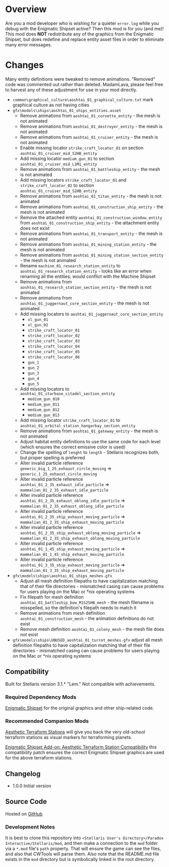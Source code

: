# Overview

Are you a mod developer who is wishing for a quieter `error.log` while you debug with the Enigmatic Shipset active?  Then this mod is for you (and me)!  This mod does **NOT** redistribute any of the graphics from the Enigmatic Shipset, but does redefine and replace entity asset files in order to eliminate many error messages.

# Changes

Many entity definitions were tweaked to remove animations.  "Removed" code was commented out rather than deleted.  MadamLava, please feel free to harvest any of these adjustment for use in your mod directly.

* `common\graphical_culture\aoshtai_01_graphical_culture.txt` mark graphical culture as not having cities
* `gfx\models\ships\aoshtai_01_ships_entities.asset`
    * Remove animations from `aoshtai_01_corvette_entity` - the mesh is not animated
    * Remove animations from `aoshtai_01_destroyer_entity` - the mesh is not animated
    * Remove animations from `aoshtai_01_cruiser_entity` - the mesh is not animated
    * Enable missing locator `strike_craft_locator_01` on section `aoshtai_01_cruiser_mid_S2HB_entity`
    * Add missing locator `medium_gun_01` to section `aoshtai_01_cruiser_mid_L1M1_entity`
    * Remove animations from `aoshtai_01_battleship_entity` - the mesh is not animated
    * Add missing locators `strike_craft_locator_01` and `strike_craft_locator_02` to section `aoshtai_01_cruiser_mid_S2HB_entity`
    * Remove animations from `aoshtai_01_titan_entity` - the mesh is not animated
    * Remove animations from `aoshtai_01_construction_ship_entity` - the mesh is not animated
    * Remove the attached entity `aoshtai_01_construction_window_entity` from `aoshtai_01_construction_ship_entity` - the attachment entity does not exist
    * Remove animations from `aoshtai_01_transport_entity` - the mesh is not animated
    * Remove animations from `aoshtai_01_mining_station_entity` - the mesh is not animated
    * Remove animations from `aoshtai_01_mining_station_section_entity` - the mesh is not animated
    * Rename `machine_01_research_station_entity` to `aoshtai_01_research_station_entity` - looks like an error when renaming all the entities; would conflict with the Machine Shipset
    * Remove animations from `aoshtai_01_research_station_section_entity` - the mesh is not animated
    * Remove animations from `aoshtai_01_juggernaut_core_section_entity` - the mesh is not animated
    * Add missing locators to `aoshtai_01_juggernaut_core_section_entity`
        * `xl_gun_01`
        * `xl_gun_02`
        * `strike_craft_locator_01`
        * `strike_craft_locator_02`
        * `strike_craft_locator_03`
        * `strike_craft_locator_04`
        * `strike_craft_locator_05`
        * `strike_craft_locator_06`
        * `gun_1`
        * `gun_2`
        * `gun_3`
        * `gun_4`
        * `gun_5`
    * Add missing locators to `aoshtai_01_starbase_citadel_section_entity`
        * `medium_gun_010`
        * `medium_gun_011`
        * `medium_gun_012`
        * `medium_gun_013`
    * Add missing locator `strike_craft_locator_01` to `aoshtai_01_orbital_station_hangarbay_section_entity`
    * Remove animations from `aoshtai_01_gateway_entity` - the mesh is not animated
    * Adjust habitat entity definitions to use the same code for each level (which ensures the correct emissive color is used)
    * Change the spelling of `lenght` to `length` - Stellaris recognizes both, but proper spelling is preferred
    * Alter invalid particle reference `generic_big_1_25_exhaust_circle_moving` => `generic_1_25_exhaust_circle_moving`
    * Alter invalid particle reference `aoshtai_01_2_35_exhaust_idle_particle` => `mammalian_01_2_35_exhaust_idle_particle`
    * Alter invalid particle reference `aoshtai_01_2_35_exhaust_oblong_idle_particle` => `mammalian_01_2_35_exhaust_oblong_idle_particle`
    * Alter invalid particle reference `aoshtai_01_2_35_ship_exhaust_moving_particle` => `mammalian_01_2_35_ship_exhaust_moving_particle`
    * Alter invalid particle reference `aoshtai_01_2_35_ship_exhaust_oblong_moving_particle` => `mammalian_01_2_35_ship_exhaust_oblong_moving_particle`
    * Alter invalid particle reference `aoshtai_01_1_45_ship_exhaust_moving_particle` => `mammalian_01_1_45_ship_exhaust_moving_particle`
    * Alter invalid particle reference `aoshtai_01_3_35_ship_exhaust_moving_particle` => `mammalian_01_3_35_ship_exhaust_moving_particle`
* `gfx\models\ships\aoshtai_01_ships_meshes.gfx`
    * Adjust all mesh definition filepaths to have capitalization matching that of their file directories - mismatched casing can cause problems for users playing on the Mac or *nix operating systems
    * Fix filepath for mesh definition `aoshtai_01_battleship_bow_M1S2SHB_mesh` - the mesh filename is misspelled, so the definition's filepath needs to match it
    * Remove animations from mesh definition `aoshtai_01_construction_mesh` - the animation definitions do not exist
    * Remove mesh definition `aoshtai_01_colony_mesh` - the mesh file does not exist
* `gfx\models\ships\UNUSED_aoshtai_01_turret_meshes.gfx` adjust all mesh definition filepaths to have capitalization matching that of their file directories - mismatched casing can cause problems for users playing on the Mac or *nix operating systems

## Compatibility

Built for Stellaris version 3.1.\* "Lem."  Not compatible with achievements.

### Required Dependency Mods

[Enigmatic Shipset](https://steamcommunity.com/sharedfiles/filedetails/?id=) for the original graphics and other ship-related code.

### Recommended Companion Mods

[Aesthetic Terraform Stations](https://steamcommunity.com/sharedfiles/filedetails/?id=2622411084) will give you back the very old-school terraform stations as visual markers for terraforming planets.

[Enigmatic Shipset Add-on: Aesthetic Terraform Station Compatibility](https://steamcommunity.com/sharedfiles/filedetails/?id=) this compatibility patch ensures the correct Enigmatic Shipset graphics are used for the above terraform stations.

## Changelog

* 1.0.0 Initial version

## Source Code

Hosted on [GitHub](https://github.com/corsairmarks/enigmatic_shipset_no_error_logs)

### Development Notes

It is best to clone this repository into `<Stellaris User's Directory>/Paradox Interactive/Stellaris/mod`, and then make a connection to the `mod` folder via a `*.mod` file's `path` property.  That will ensure the game can see the files, and also that CWTools will parse them.  Also note that the README.md file exists in the `mod` directory but is symbolically linked in the root directory.